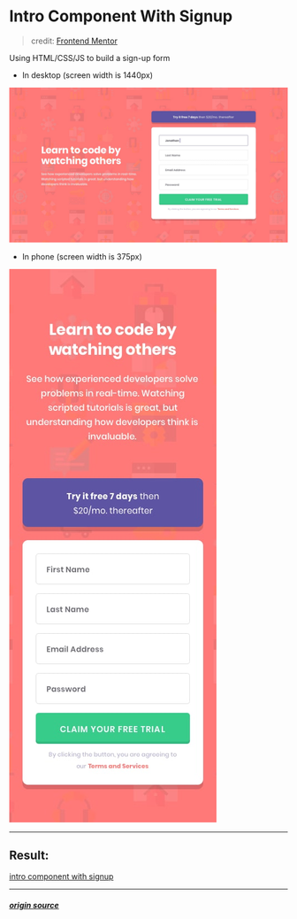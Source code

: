 # Intro Component With Signup

> credit: [Frontend Mentor](https://www.frontendmentor.io/)

Using HTML/CSS/JS to build a sign-up form

- In desktop (screen width is 1440px)

<img src="./design/desktop-design.jpg" />

- In phone (screen width is 375px)

<img src="./design/mobile-design.jpg">

---

## Result:
[intro component with signup](https://oxc21.sse.codesandbox.io/)

---

##### [origin source](https://www.frontendmentor.io/challenges/intro-component-with-signup-form-5cf91bd49edda32581d28fd1)
